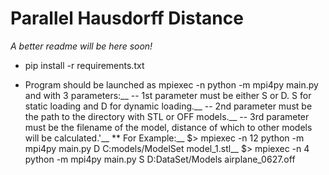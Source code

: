 # Parallel Hausdorff Distance
*A better readme will be here soon!*

* pip install -r requirements.txt

* Program should be launched as mpiexec -n <procs> python -m mpi4py main.py and with 3 parameters:__
    -- 1st parameter must be either S or D. S for static loading and D for dynamic loading.__
    -- 2nd parameter must be the path to the directory with STL or OFF models.__
    -- 3rd parameter must be the filename of the model, distance of which to other models will be calculated.'__
    ** For Example:__
    $> mpiexec -n 12 python -m mpi4py main.py D C:models/ModelSet model_1.stl__
    $> mpiexec -n 4 python -m mpi4py main.py S D:DataSet/Models airplane_0627.off

